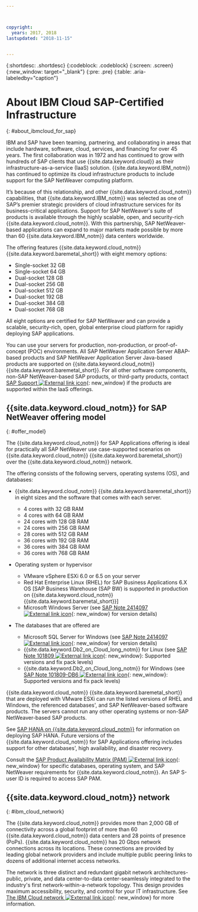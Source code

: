 ```yaml
---



copyright:
  years: 2017, 2018
lastupdated: "2018-11-15"


---
```


{:shortdesc: .shortdesc}
{:codeblock: .codeblock}
{:screen: .screen}
{:new_window: target="_blank"}
{:pre: .pre}
{:table: .aria-labeledby="caption"}


# About IBM Cloud SAP-Certified Infrastructure
{: #about_ibmcloud_for_sap}

IBM and SAP have been teaming, partnering, and collaborating in areas that include hardware, software, cloud, services, and financing for over 45 years. The first collaboration was in 1972 and has continued to grow with hundreds of SAP clients that use {{site.data.keyword.cloud}} as their infrastructure-as-a-service (IaaS) solution. {{site.data.keyword.IBM_notm}} has continued to optimize its cloud infrastructure products to include support for the SAP NetWeaver computing platform.

It’s because of this relationship, and other {{site.data.keyword.cloud_notm}} capabilities, that {{site.data.keyword.IBM_notm}} was selected as one of SAP’s premier strategic providers of cloud infrastructure services for its business-critical applications. Support for SAP NetWeaver's suite of products is available through the highly scalable, open, and security-rich {{site.data.keyword.cloud_notm}}. With this partnership, SAP NetWeaver-based applications can expand to major markets made possible by more than 60 {{site.data.keyword.IBM_notm}} data centers worldwide.

The offering features {{site.data.keyword.cloud_notm}} {{site.data.keyword.baremetal_short}} with eight memory options:
  * Single-socket 32 GB
  * Single-socket 64 GB
  * Dual-socket 128 GB
  * Dual-socket 256 GB
  * Dual-socket 512 GB
  * Dual-socket 192 GB
  * Dual-socket 384 GB
  * Dual-socket 768 GB

All eight options are certified for SAP NetWeaver and can provide a scalable, security-rich, open, global enterprise cloud platform for rapidly deploying SAP applications.

You can use your servers for production, non-production, or proof-of-concept (POC) environments. All SAP NetWeaver Application Server ABAP-based products and SAP NetWeaver Application Server Java-based products are supported on {{site.data.keyword.cloud_notm}} {{site.data.keyword.baremetal_short}}. For all other software components, non-SAP NetWeaver-based SAP products, or third-party products, contact [SAP Support ![External link icon](../../icons/launch-glyph.svg "External link icon")](https://support.sap.com/home.html){: new_window} if the products are supported within the IaaS offerings.

## {{site.data.keyword.cloud_notm}} for SAP NetWeaver offering model
{: #offer_model}

The {{site.data.keyword.cloud_notm}} for SAP Applications offering is ideal for practically all SAP NetWeaver use case-supported scenarios on {{site.data.keyword.cloud_notm}} {{site.data.keyword.baremetal_short}} over the {{site.data.keyword.cloud_notm}} network.

The offering consists of the following servers, operating systems (OS), and databases:
  * {{site.data.keyword.cloud_notm}} {{site.data.keyword.baremetal_short}} in eight sizes and the software that comes with each server.
      * 4 cores with 32 GB RAM
      * 4 cores with 64 GB RAM
      * 24 cores with 128 GB RAM
      * 24 cores with 256 GB RAM
      * 28 cores with 512 GB RAM
      * 36 cores with 192 GB RAM
      * 36 cores with 384 GB RAM
      * 36 cores with 768 GB RAM

  * Operating system or hypervisor
      * VMware vSphere ESXi 6.0 or 6.5 on your server
      * Red Hat Enterprise Linux (RHEL) for SAP Business Applications 6.X OS [SAP Business Warehouse (SAP BW) is supported in production on {{site.data.keyword.cloud_notm}} {{site.data.keyword.baremetal_short}}]
      * Microsoft Windows Server (see [SAP Note 2414097 ![External link icon](../../icons/launch-glyph.svg "External link icon")](https://launchpad.support.sap.com/#/notes/2414097){: new_window} for version details)

  * The databases that are offered are
      * Microsoft SQL Server for Windows (see [SAP Note 2414097 ![External link icon](../../icons/launch-glyph.svg "External link icon")](https://launchpad.support.sap.com/#/notes/2414097){: new_window} for version details)
      * {{site.data.keyword.Db2_on_Cloud_long_notm}} for Linux (see [SAP Note 101809 ![External link icon](../../icons/launch-glyph.svg "External link icon")](https://launchpad.support.sap.com/#/notes/101809){: new_window}: Supported versions and fix pack levels)
      * {{site.data.keyword.Db2_on_Cloud_long_notm}} for Windows (see [SAP Note 101809-DB6 ![External link icon](../../icons/launch-glyph.svg "External link icon")](https://launchpad.support.sap.com/#/notes/101809){: new_window}: Supported versions and fix pack levels)

{{site.data.keyword.cloud_notm}} {{site.data.keyword.baremetal_short}} that are deployed with VMware ESXi can run the listed versions of RHEL and Windows, the referenced databases', and SAP NetWeaver-based software products. The servers cannot run any other operating systems or non-SAP NetWeaver-based SAP products.

See [SAP HANA on {{site.data.keyword.cloud_notm}}](/docs/infrastructure/sap-hana/hana-index.html#getting-started) for information on deploying SAP HANA. Future versions of the {{site.data.keyword.cloud_notm}} for SAP Applications offering includes support for other databases', high availability, and disaster recovery.

Consult the [SAP Product Availability Matrix (PAM) ![External link icon](../../icons/launch-glyph.svg "External link icon")](https://support.sap.com/en/release-upgrade-maintenance.html#section_1969201630){: new_window} for specific databases, operating system, and SAP NetWeaver requirements for {{site.data.keyword.cloud_notm}}. An SAP S-user ID is required to access SAP PAM.

## {{site.data.keyword.cloud_notm}} network
{: #ibm_cloud_network}

The {{site.data.keyword.cloud_notm}} provides more than 2,000 GB of connectivity across a global footprint of more than 60 {{site.data.keyword.cloud_notm}} data centers and 28 points of presence (PoPs). {{site.data.keyword.cloud_notm}} has 20 Gbps network connections across its locations. These connections are provided by leading global network providers and include multiple public peering links to dozens of additional internet access networks.

The network is three distinct and redundant gigabit network architectures-public, private, and data center-to-data center-seamlessly integrated to the industry's first network-within-a-network topology. This design provides maximum accessibility, security, and control for your IT infrastructure. See [The IBM Cloud network ![External link icon](../../icons/launch-glyph.svg "External link icon")](https://www.ibm.com/cloud-computing/bluemix/our-network){: new_window} for more information.
